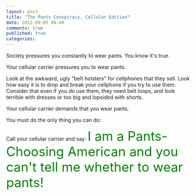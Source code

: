 ```yaml
---
layout: post
title: "The Pants Conspiracy, Cellular Edition"
date: 2012-09-05 00:49
comments: true
published: true
categories: 
---
```

Society pressures you constantly to wear pants.  You know it's true.

Your cellular carrier pressures you to wear pants.

Look at the awkward, ugly "belt holsters" for cellphones that they sell.  Look how easy it is to drop and break your cellphone if you try to use them.  Consider that even if you *do* use them, they need belt loops, and look terrible with dresses or too big and lopsided with shorts.

Your cellular carrier demands that you wear pants.

You must do the only thing you can do:

Call your cellular carrier and say: <span style="font-size:250%; color:green;">I am a Pants-Choosing American and you can't tell me whether to wear pants!</span>

